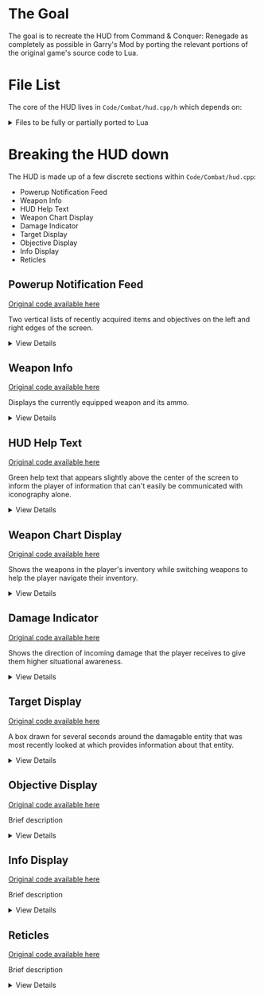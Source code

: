 # The Goal

The goal is to recreate the HUD from Command & Conquer: Renegade as completely as possible in Garry's Mod by porting the relevant portions of the original game's source code to Lua.

# File List

The core of the HUD lives in `Code/Combat/hud.cpp/h` which depends on:

<details>
    <summary>
        Files to be fully or partially ported to Lua
    </summary>

## Status Legend

| Order | Status            | Meaning                                                                                               |
| ----- | ----------------- | ----------------------------------------------------------------------------------------------------- |
| 1     | Not Started       | No file has been created yet                                                                          |
| 2     | Created           | A file has been created, but it is missing some or all aspects of being stubbed                       |
| 3     | Stubbed           | The file contains class setup and placeholders for all of the original code's functions and variables |
| 4     | In Use            | Some of the functions or variables are filled in and are actively used by other files                 |
| 5     | Fully Ported      | Every function has been filled in and no placeholders remain                                          |

## File Statuses

*Note: This list is not exhaustive and will be added to as new dependencies are found.*

| Status | Path | C++ Link | Header Link |
| ------ | ---- | -------- | ----------- |
| Not Started | Code/Combat/assets             | [C++](https://github.com/A1steaksa/CnC_Renegade/blob/main/Code/Combat/assets.cpp)             | [Header](https://github.com/A1steaksa/CnC_Renegade/blob/main/Code/Combat/assets.h)  
| Not Started | Code/ww3d2/font3d              | [C++](https://github.com/A1steaksa/CnC_Renegade/blob/main/Code/ww3d2/font3d.cpp)              | [Header](https://github.com/A1steaksa/CnC_Renegade/blob/main/Code/ww3d2/font3d.h)  
| Not Started | Code/WWMath/rect               | [C++](https://github.com/A1steaksa/CnC_Renegade/blob/main/Code/WWMath/rect.cpp)               | [Header](https://github.com/A1steaksa/CnC_Renegade/blob/main/Code/WWMath/rect.h)  
| Not Started | Code/Combat/combat             | [C++](https://github.com/A1steaksa/CnC_Renegade/blob/main/Code/Combat/combat.cpp)             | [Header](https://github.com/A1steaksa/CnC_Renegade/blob/main/Code/Combat/combat.h)  
| Not Started | Code/Combat/soldier            | [C++](https://github.com/A1steaksa/CnC_Renegade/blob/main/Code/Combat/soldier.cpp)            | [Header](https://github.com/A1steaksa/CnC_Renegade/blob/main/Code/Combat/soldier.h)  
| Not Started | Code/Combat/ccamera            | [C++](https://github.com/A1steaksa/CnC_Renegade/blob/main/Code/Combat/ccamera.cpp)            | [Header](https://github.com/A1steaksa/CnC_Renegade/blob/main/Code/Combat/ccamera.h)  
| Not Started | Code/Combat/vehicle            | [C++](https://github.com/A1steaksa/CnC_Renegade/blob/main/Code/Combat/vehicle.cpp)            | [Header](https://github.com/A1steaksa/CnC_Renegade/blob/main/Code/Combat/vehicle.h)  
| Not Started | Code/Combat/weapons            | [C++](https://github.com/A1steaksa/CnC_Renegade/blob/main/Code/Combat/weapons.cpp)            | [Header](https://github.com/A1steaksa/CnC_Renegade/blob/main/Code/Combat/weapons.h)  
| Not Started | Code/Combat/radar              | [C++](https://github.com/A1steaksa/CnC_Renegade/blob/main/Code/Combat/radar.cpp)              | [Header](https://github.com/A1steaksa/CnC_Renegade/blob/main/Code/Combat/radar.h)  
| Not Started | Code/ww3d2/texture             | [C++](https://github.com/A1steaksa/CnC_Renegade/blob/main/Code/ww3d2/texture.cpp)             | [Header](https://github.com/A1steaksa/CnC_Renegade/blob/main/Code/ww3d2/texture.h)  
| Not Started | Code/wwphys/phys               | [C++](https://github.com/A1steaksa/CnC_Renegade/blob/main/Code/wwphys/phys.cpp)               | [Header](https://github.com/A1steaksa/CnC_Renegade/blob/main/Code/wwphys/phys.h)  
| Not Started | Code/ww3d2/render2d            | [C++](https://github.com/A1steaksa/CnC_Renegade/blob/main/Code/ww3d2/render2d.cpp)            | [Header](https://github.com/A1steaksa/CnC_Renegade/blob/main/Code/ww3d2/render2d.h)  
| Not Started | Code/Combat/hudinfo            | [C++](https://github.com/A1steaksa/CnC_Renegade/blob/main/Code/Combat/hudinfo.cpp)            | [Header](https://github.com/A1steaksa/CnC_Renegade/blob/main/Code/Combat/hudinfo.h)  
| Not Started | Code/Combat/globalsettings     | [C++](https://github.com/A1steaksa/CnC_Renegade/blob/main/Code/Combat/globalsettings.cpp)     | [Header](https://github.com/A1steaksa/CnC_Renegade/blob/main/Code/Combat/globalsettings.h)  
| Not Started | Code/wwtranslatedb/translatedb | [C++](https://github.com/A1steaksa/CnC_Renegade/blob/main/Code/wwtranslatedb/translatedb.cpp) | [Header](https://github.com/A1steaksa/CnC_Renegade/blob/main/Code/wwtranslatedb/translatedb.h)  
| Not Started | Code/Combat/playerdata         | [C++](https://github.com/A1steaksa/CnC_Renegade/blob/main/Code/Combat/playerdata.cpp)         | [Header](https://github.com/A1steaksa/CnC_Renegade/blob/main/Code/Combat/playerdata.h)  
| Not Started | Code/Combat/playertype         | [C++](https://github.com/A1steaksa/CnC_Renegade/blob/main/Code/Combat/playertype.cpp)         | [Header](https://github.com/A1steaksa/CnC_Renegade/blob/main/Code/Combat/playertype.h)  
| Not Started | Code/Combat/sniper             | [C++](https://github.com/A1steaksa/CnC_Renegade/blob/main/Code/Combat/sniper.cpp)             | [Header](https://github.com/A1steaksa/CnC_Renegade/blob/main/Code/Combat/sniper.h)  
| Not Started | Code/ww3d2/render2dsentence    | [C++](https://github.com/A1steaksa/CnC_Renegade/blob/main/Code/ww3d2/render2dsentence.cpp)    | [Header](https://github.com/A1steaksa/CnC_Renegade/blob/main/Code/ww3d2/render2dsentence.h)  
| Not Started | Code/Combat/input              | [C++](https://github.com/A1steaksa/CnC_Renegade/blob/main/Code/Combat/input.cpp)              | [Header](https://github.com/A1steaksa/CnC_Renegade/blob/main/Code/Combat/input.h)  
| Not Started | Code/Combat/building           | [C++](https://github.com/A1steaksa/CnC_Renegade/blob/main/Code/Combat/building.cpp)           | [Header](https://github.com/A1steaksa/CnC_Renegade/blob/main/Code/Combat/building.h)  
| Not Started | Code/Combat/objectives         | [C++](https://github.com/A1steaksa/CnC_Renegade/blob/main/Code/Combat/objectives.cpp)         | [Header](https://github.com/A1steaksa/CnC_Renegade/blob/main/Code/Combat/objectives.h)  
| Not Started | Code/Combat/weaponbag          | [C++](https://github.com/A1steaksa/CnC_Renegade/blob/main/Code/Combat/weaponbag.cpp)          | [Header](https://github.com/A1steaksa/CnC_Renegade/blob/main/Code/Combat/weaponbag.h)  
| Not Started | Code/Combat/string_ids         | [C++](https://github.com/A1steaksa/CnC_Renegade/blob/main/Code/Combat/string_ids.cpp)         | [Header](https://github.com/A1steaksa/CnC_Renegade/blob/main/Code/Combat/string_ids.h)  
| Not Started | Code/Combat/gametype           | [C++](https://github.com/A1steaksa/CnC_Renegade/blob/main/Code/Combat/gametype.cpp)           | [Header](https://github.com/A1steaksa/CnC_Renegade/blob/main/Code/Combat/gametype.h)  
| Not Started | Code/wwui/stylemgr             | [C++](https://github.com/A1steaksa/CnC_Renegade/blob/main/Code/wwui/stylemgr.cpp)             | [Header](https://github.com/A1steaksa/CnC_Renegade/blob/main/Code/wwui/stylemgr.h)  
</details>

# Breaking the HUD down

The HUD is made up of a few discrete sections within `Code/Combat/hud.cpp`:

* Powerup Notification Feed
* Weapon Info
* HUD Help Text
* Weapon Chart Display
* Damage Indicator
* Target Display
* Objective Display
* Info Display
* Reticles

## Powerup Notification Feed

[Original code available here](https://github.com/A1steaksa/CnC_Renegade/blob/d0e4fde48468faee2ea84e35c21874647a5bbded/Code/Combat/hud.cpp#L280-L569)

Two vertical lists of recently acquired items and objectives on the left and right edges of the screen.

<details>
    <summary>
        View Details
    </summary>

![Pointing out the location of the powerup lists](https://github.com/user-attachments/assets/9e28d522-89e5-481c-bca1-4f8dd292469a)

Up to 5 icons 
    ([`MAX_ICONS`](https://github.com/A1steaksa/CnC_Renegade/blob/d0e4fde48468faee2ea84e35c21874647a5bbded/Code/Combat/hud.cpp#L310))
can be displayed on a list at any given time.  When an item has been visible for 6 seconds 
    ([`POWERUP_TIME`](https://github.com/A1steaksa/CnC_Renegade/blob/d0e4fde48468faee2ea84e35c21874647a5bbded/Code/Combat/hud.cpp#L311))
, its opacity begins to fade and all icons above it slide downward to replace it.

The left list contains notifications of new objectives, health and armor upgrades, and map visibility updates.

The right list contains health, armor, weapon, and ammo pickup notifications.

Each list item is comprised of:
* The name of the item or objective that was acquired
* A numerical quantity called "number" or "count" in the original code. (Visible on the right list only)
* The icon for the item or objective called "texture" in the original code. (Vertex colored green on the right list)

![Pointing out the elements of a powerup list element](https://github.com/user-attachments/assets/6186098f-0853-4b5e-a6db-287906a768e1)

</details>

## Weapon Info

[Original code available here](https://github.com/A1steaksa/CnC_Renegade/blob/d0e4fde48468faee2ea84e35c21874647a5bbded/Code/Combat/hud.cpp#L572-L963)

Displays the currently equipped weapon and its ammo.

<details>
    <summary>
        View Details
    </summary>

![Pointing out the location of the weapon info display](https://github.com/user-attachments/assets/ba450c1f-96fc-42b5-a653-ca17658dcdc4)

The elements of the weapon info display are:
* The green icon for the currently equipped weapon
* The name of the weapon
* The amount of ammo remaining in the weapon
* The amount of ammo of this weapon's type that the player has in reserve

![Pointing out the elements of the weapon info display](https://github.com/user-attachments/assets/3f2f0aec-59dc-401b-b793-e578d6606059)

</details>

## HUD Help Text

[Original code available here](https://github.com/A1steaksa/CnC_Renegade/blob/d0e4fde48468faee2ea84e35c21874647a5bbded/Code/Combat/hud.cpp#L593-L697)

Green help text that appears slightly above the center of the screen to inform the player of information that can't easily be communicated with iconography alone.

<details>
    <summary>
        View Details
    </summary>

![Pointing out the location of the help text](https://github.com/user-attachments/assets/efe4b98b-d5fa-4b14-baa0-591009d94443)

After the text has been on-screen for 2 seconds
([`HUD_HELP_TEXT_DISPLAY_TIME`](https://github.com/A1steaksa/CnC_Renegade/blob/d0e4fde48468faee2ea84e35c21874647a5bbded/Code/Combat/hud.cpp#L615)),
it begins to fade away over the course of 2 additional seconds
([`HUD_HELP_TEXT_FADE_TIME`](https://github.com/A1steaksa/CnC_Renegade/blob/d0e4fde48468faee2ea84e35c21874647a5bbded/Code/Combat/hud.cpp#L614)).

</details>

## Weapon Chart Display

[Original code available here](https://github.com/A1steaksa/CnC_Renegade/blob/d0e4fde48468faee2ea84e35c21874647a5bbded/Code/Combat/hud.cpp#L966-L1197)

Shows the weapons in the player's inventory while switching weapons to help the player navigate their inventory.

<details>
    <summary>
        View Details
    </summary>

![Pointing out the location of the weapon chart](https://github.com/user-attachments/assets/2793be57-d746-4aea-abfb-30d38f62d1db)

The elements of the weapon chart are:
* The column header (The number key the column corresponds to)
* Green icons for each weaopn (More opaque if it's the icon of the currently selected weapon)

![Pointing out the elements of the weapon chart](https://github.com/user-attachments/assets/77dbd9fb-cae3-48c4-ad25-0495b85409c9)

</details>

## Damage Indicator

[Original code available here](https://github.com/A1steaksa/CnC_Renegade/blob/d0e4fde48468faee2ea84e35c21874647a5bbded/Code/Combat/hud.cpp#L1199-L1363)

Shows the direction of incoming damage that the player receives to give them higher situational awareness.

<details>
    <summary>
        View Details
    </summary>

![Pointing out the location of the damage indicators](https://github.com/user-attachments/assets/192b286a-12b1-4020-981e-b7c44fdca8a0)
    
</details>

## Target Display

[Original code available here](https://github.com/A1steaksa/CnC_Renegade/blob/d0e4fde48468faee2ea84e35c21874647a5bbded/Code/Combat/hud.cpp#L1365-L1801)

A box drawn for several seconds around the damagable entity that was most recently looked at which provides information about that entity.

<details>
    <summary>
        View Details
    </summary>

![Pointing out the location of the target display](https://github.com/user-attachments/assets/b0a94b29-5eb5-432a-a9d1-e9fd621084bc)

The target display is made up of a few key elements:
* Chevrons that indicate the corners of a box drawn around the target, colored green, red, or white depending on if the enemy is friendly, enemy, or neutral
* The icon for the team that the target is aligned with (Nod, GDI, or Civilian)
* A segmented health bar indicating the target's current health and armor as a percentage of their total maximum health and armor
* The name of the target

![Pointing out the elements of the target display](https://github.com/user-attachments/assets/cbda4744-21fe-4226-ab07-f38ebff50c29)

</details>

## Objective Display

[Original code available here]()

Brief description

<details>
    <summary>
        View Details
    </summary>

![Pointing out the location of the objective display]()
    
</details>

## Info Display

[Original code available here]()

Brief description

<details>
    <summary>
        View Details
    </summary>

![Pointing out the location of the info display]()
    
</details>

## Reticles

[Original code available here]()

Brief description

<details>
    <summary>
        View Details
    </summary>

![Pointing out the location of the reticles]()
    
</details>
